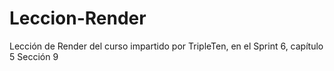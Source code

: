 # Leccion-Render
Lección de Render del curso impartido por TripleTen, en el Sprint 6, capítulo 5 Sección 9
